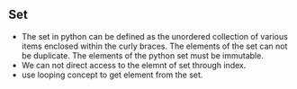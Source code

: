 ## Set
- The set in python can be defined as the unordered collection of various items enclosed within the curly braces. The elements of the set can not be duplicate. The elements of the python set must be immutable.
- We can not direct access to the elemnt of set through index.
- use looping concept to get element from the set.